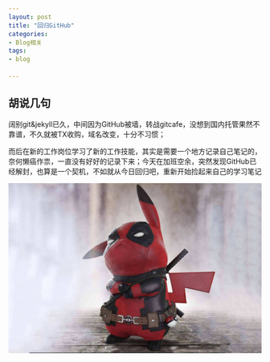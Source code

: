 ```yaml
---
layout: post
title: "回归GitHub"
categories:
- Blog相关
tags:
- blog

---
```




## 胡说几句

阔别git&jekyll已久，中间因为GitHub被墙，转战gitcafe，没想到国内托管果然不靠谱，不久就被TX收购，域名改变，十分不习惯；

而后在新的工作岗位学习了新的工作技能，其实是需要一个地方记录自己笔记的，奈何懒癌作祟，一直没有好好的记录下来；今天在加班空余，突然发现GitHub已经解封，也算是一个契机，不如就从今日回归吧，重新开始捡起来自己的学习笔记



![v2-06aef4550005fc3561d43ed2ec2720be_b](../assets/v2-06aef4550005fc3561d43ed2ec2720be_b.jpg)

